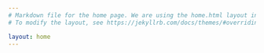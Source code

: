 ```yaml
---
# Markdown file for the home page. We are using the home.html layout in _layouts
# To modify the layout, see https://jekyllrb.com/docs/themes/#overriding-theme-defaults

layout: home
---
```

